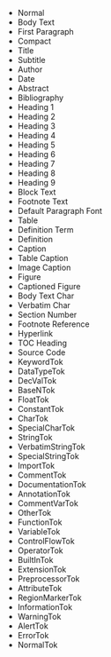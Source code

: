 - Normal
- Body Text
- First Paragraph
- Compact
- Title
- Subtitle
- Author
- Date
- Abstract
- Bibliography
- Heading 1
- Heading 2
- Heading 3
- Heading 4
- Heading 5
- Heading 6
- Heading 7
- Heading 8
- Heading 9
- Block Text
- Footnote Text
- Default Paragraph Font
- Table
- Definition Term
- Definition
- Caption
- Table Caption
- Image Caption
- Figure
- Captioned Figure
- Body Text Char
- Verbatim Char
- Section Number
- Footnote Reference
- Hyperlink
- TOC Heading
- Source Code
- KeywordTok
- DataTypeTok
- DecValTok
- BaseNTok
- FloatTok
- ConstantTok
- CharTok
- SpecialCharTok
- StringTok
- VerbatimStringTok
- SpecialStringTok
- ImportTok
- CommentTok
- DocumentationTok
- AnnotationTok
- CommentVarTok
- OtherTok
- FunctionTok
- VariableTok
- ControlFlowTok
- OperatorTok
- BuiltInTok
- ExtensionTok
- PreprocessorTok
- AttributeTok
- RegionMarkerTok
- InformationTok
- WarningTok
- AlertTok
- ErrorTok
- NormalTok
